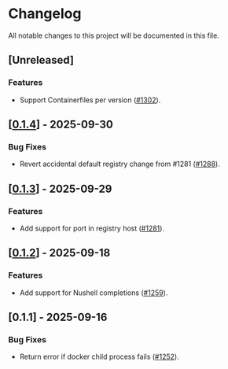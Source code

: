 <!-- GENERATED BY GIT-CLIFF, DO NOT EDIT MANUALLY -->

# Changelog

All notable changes to this project will be documented in this file.

## [Unreleased]

### Features

- Support Containerfiles per version ([#1302](https://github.com/stackabletech/docker-images/pull/1302)).

## [[0.1.4](https://github.com/stackabletech/docker-images/compare/boil-0.1.3..boil-0.1.4)] - 2025-09-30

### Bug Fixes

- Revert accidental default registry change from #1281 ([#1288](https://github.com/stackabletech/docker-images/pull/1288)).

## [[0.1.3](https://github.com/stackabletech/docker-images/compare/boil-0.1.2..boil-0.1.3)] - 2025-09-29

### Features

- Add support for port in registry host ([#1281](https://github.com/stackabletech/docker-images/pull/1281)).

## [[0.1.2](https://github.com/stackabletech/docker-images/compare/boil-0.1.1..boil-0.1.2)] - 2025-09-18

### Features

- Add support for Nushell completions ([#1259](https://github.com/stackabletech/docker-images/pull/1259)).

## [0.1.1] - 2025-09-16

### Bug Fixes

- Return error if docker child process fails ([#1252](https://github.com/stackabletech/docker-images/pull/1252)).

<!-- GENERATED BY GIT-CLIFF, DO NOT EDIT MANUALLY -->
